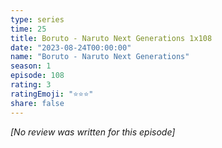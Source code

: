 ```yaml
---
type: series
time: 25
title: Boruto - Naruto Next Generations 1x108
date: "2023-08-24T00:00:00"
name: "Boruto - Naruto Next Generations"
season: 1
episode: 108
rating: 3
ratingEmoji: "⭐️⭐️⭐️"
share: false
---
```


_[No review was written for this episode]_